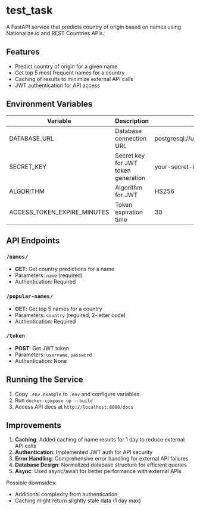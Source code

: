# test_task


A FastAPI service that predicts country of origin based on names using Nationalize.io and REST Countries APIs.

## Features

- Predict country of origin for a given name
- Get top 5 most frequent names for a country
- Caching of results to minimize external API calls
- JWT authentication for API access

## Environment Variables

| Variable | Description | Example |
|----------|-------------|---------|
| DATABASE_URL | Database connection URL | postgresql://user:pass@host:port/db |
| SECRET_KEY | Secret key for JWT token generation | your-secret-key-here |
| ALGORITHM | Algorithm for JWT | HS256 |
| ACCESS_TOKEN_EXPIRE_MINUTES | Token expiration time | 30 |

## API Endpoints

### `/names/`
- **GET**: Get country predictions for a name
- Parameters: `name` (required)
- Authentication: Required

### `/popular-names/`
- **GET**: Get top 5 names for a country
- Parameters: `country` (required, 2-letter code)
- Authentication: Required

### `/token`
- **POST**: Get JWT token
- Parameters: `username`, `password`
- Authentication: None

## Running the Service

1. Copy `.env.example` to `.env` and configure variables
2. Run `docker-compose up --build`
3. Access API docs at `http://localhost:8000/docs`

## Improvements

1. **Caching**: Added caching of name results for 1 day to reduce external API calls
2. **Authentication**: Implemented JWT auth for API security
3. **Error Handling**: Comprehensive error handling for external API failures
4. **Database Design**: Normalized database structure for efficient queries
5. **Async**: Used async/await for better performance with external APIs

Possible downsides:
- Additional complexity from authentication
- Caching might return slightly stale data (1 day max)